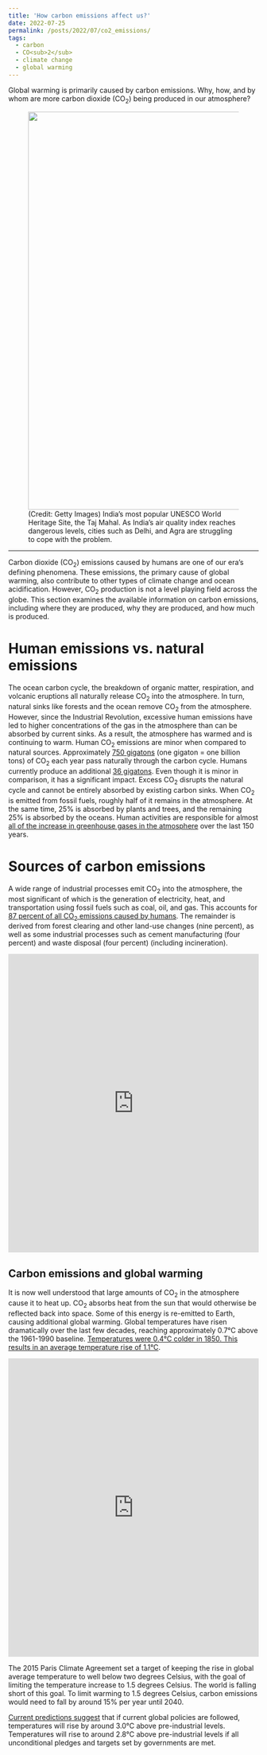 ```yaml
---
title: 'How carbon emissions affect us?'
date: 2022-07-25
permalink: /posts/2022/07/co2_emissions/
tags:
  - carbon
  - CO<sub>2</sub>
  - climate change
  - global warming
---
```


Global warming is primarily caused by carbon emissions. Why, how, and by whom are more carbon dioxide (CO<sub>2</sub>) being produced in our atmosphere?

<figure class="wp-block-image size-large"><img width="1200" height="800" src="https://static.toiimg.com/photo/71993051/agra-fog.jpg" alt="" class="wp-image-2284" sizes="(max-width: 1200px) 100vw, 1200px">
<figcaption>(Credit: Getty Images) India’s most popular UNESCO World Heritage Site, the Taj Mahal. As India’s air quality index reaches dangerous levels, cities such as Delhi, and Agra are struggling to cope with the problem.</figcaption>
</figure>

<hr class="wp-block-separator has-text-color has-central-palette-1-color has-css-opacity has-central-palette-1-background-color has-background is-style-wide">

Carbon dioxide (CO<sub>2</sub>) emissions caused by humans are one of our era’s defining phenomena. These emissions, the primary cause of global warming, also contribute to other types of climate change and ocean acidification. However, CO<sub>2</sub> production is not a level playing field across the globe. This section examines the available information on carbon emissions, including where they are produced, why they are produced, and how much is produced.

# Human emissions vs. natural emissions

The ocean carbon cycle, the breakdown of organic matter, respiration, and volcanic eruptions all naturally release CO<sub>2</sub> into the atmosphere. In turn, natural sinks like forests and the ocean remove CO<sub>2</sub> from the atmosphere. However, since the Industrial Revolution, excessive human emissions have led to higher concentrations of the gas in the atmosphere than can be absorbed by current sinks. As a result, the atmosphere has warmed and is continuing to warm.
Human CO<sub>2</sub> emissions are minor when compared to natural sources. Approximately [750 gigatons](https://www.arcadia.com/energy-101/resource/greenhouse-gas-emissions-natural-vs-manmade) (one gigaton = one billion tons) of CO<sub>2</sub> each year pass naturally through the carbon cycle. Humans currently produce an additional [36 gigatons](https://ourworldindata.org/co2-and-other-greenhouse-gas-emissions). Even though it is minor in comparison, it has a significant impact. Excess CO<sub>2</sub> disrupts the natural cycle and cannot be entirely absorbed by existing carbon sinks. When CO<sub>2</sub> is emitted from fossil fuels, roughly half of it remains in the atmosphere. At the same time, 25% is absorbed by plants and trees, and the remaining 25% is absorbed by the oceans. Human activities are responsible for almost [all of the increase in greenhouse gases in the atmosphere](https://www.epa.gov/ghgemissions/sources-greenhouse-gas-emissions) over the last 150 years.

# Sources of carbon emissions

A wide range of industrial processes emit CO<sub>2</sub> into the atmosphere, the most significant of which is the generation of electricity, heat, and transportation using fossil fuels such as coal, oil, and gas. This accounts for [87 percent of all CO<sub>2</sub> emissions caused by humans](https://www.che-project.eu/news/main-sources-carbon-dioxide-emissions). The remainder is derived from forest clearing and other land-use changes (nine percent), as well as some industrial processes such as cement manufacturing (four percent) and waste disposal (four percent) (including incineration).

<iframe src="https://ourworldindata.org/grapher/co-emissions-by-sector?country=~OWID_WRL" loading="lazy" style="width: 100%; height: 600px; border: 0px none;"></iframe>

Carbon emissions and global warming
------
It is now well understood that large amounts of CO<sub>2</sub> in the atmosphere cause it to heat up. CO<sub>2</sub> absorbs heat from the sun that would otherwise be reflected back into space. Some of this energy is re-emitted to Earth, causing additional global warming. Global temperatures have risen dramatically over the last few decades, reaching approximately 0.7°C above the 1961-1990 baseline. [Temperatures were 0.4°C colder in 1850. This results in an average temperature rise of 1.1°C](https://ourworldindata.org/co2-and-other-greenhouse-gas-emissions#emissions-by-sector).

<iframe src="https://ourworldindata.org/grapher/temperature-anomaly?time=earliest..latest&country=~Global" loading="lazy" style="width: 100%; height: 600px; border: 0px none;"></iframe>

The 2015 Paris Climate Agreement set a target of keeping the rise in global average temperature to well below two degrees Celsius, with the goal of limiting the temperature increase to 1.5 degrees Celsius. The world is falling short of this goal. To limit warming to 1.5 degrees Celsius, carbon emissions would need to fall by around 15% per year until 2040.

[Current predictions suggest](https://climateactiontracker.org/global/temperatures/) that if current global policies are followed, temperatures will rise by around 3.0°C above pre-industrial levels. Temperatures will rise to around 2.8°C above pre-industrial levels if all unconditional pledges and targets set by governments are met.